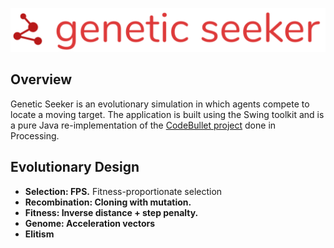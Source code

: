 ![logo](/logo2.PNG)

## Overview

Genetic Seeker is an evolutionary simulation in which agents compete to locate a moving target. The application is built using the Swing toolkit and is a pure Java re-implementation of the [CodeBullet project](https://github.com/Code-Bullet/Smart-Dots-Genetic-Algorithm-Tutorial/tree/master/BestTutorialEver) done in Processing.

## Evolutionary Design

- **Selection: FPS.** Fitness-proportionate selection
- **Recombination: Cloning with mutation.**
- **Fitness: Inverse distance + step penalty.**
- **Genome: Acceleration vectors**
- **Elitism**
